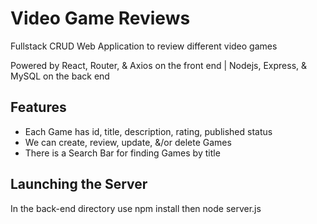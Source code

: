 # Video Game Reviews
Fullstack CRUD Web Application to review different video games

Powered by React, Router, & Axios on the front end | Nodejs, Express, & MySQL on the back end

## Features
  - Each Game has id, title, description, rating, published status
  - We can create, review, update, &/or delete Games
  - There is a Search Bar for finding Games by title

## Launching the Server
In the back-end directory use
    npm install
    then
    node server.js